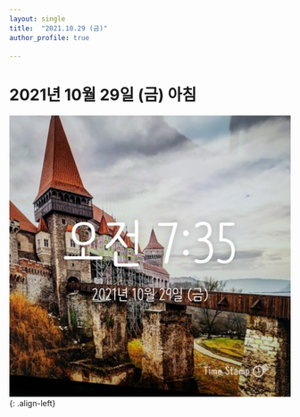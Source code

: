 ```yaml
---
layout: single
title:  "2021.10.29 (금)"
author_profile: true

---
```


# 2021년 10월 29일 (금) 아침
![image](/assets/images/morning/20211029.jpg)
{: .align-left}
